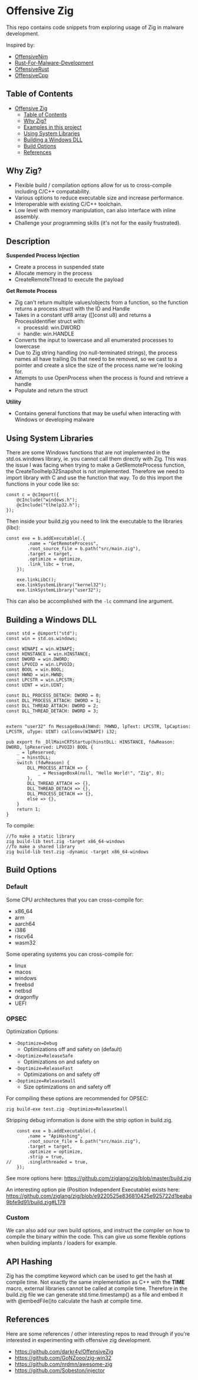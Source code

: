 # Offensive Zig

This repo contains code snippets from exploring usage of Zig in malware development.

Inspired by:
- [OffensiveNim](https://github.com/byt3bl33d3r/OffensiveNim)
- [Rust-For-Malware-Development](https://github.com/Whitecat18/Rust-for-Malware-Development)
- [OffensiveRust](https://github.com/trickster0/OffensiveRust)
- [OffensiveCpp](https://github.com/lsecqt/OffensiveCpp)

## Table of Contents

- [Offensive Zig](#offensive-zig)
  - [Table of Contents](#table-of-contents)
  - [Why Zig?](#why-zig)
  - [Examples in this project](#description)
  - [Using System Libraries](#using-system-libraries)
  - [Building a Windows DLL](#building-a-windows-dll)
  - [Build Options](#build-options)
  - [References](#references)

## Why Zig?

- Flexible build / compilation options allow for us to cross-compile including C/C++ compatability.
- Various options to reduce executable size and increase performance.
- Interoperable with existing C/C++ toolchain.
- Low level with memory manipulation, can also interface with inline assembly.
- Challenge your programming skills (it's not for the easily frustrated).

## Description

**Suspended Process Injection**
- Create a process in suspended state
- Allocate memory in the process
- CreateRemoteThread to execute the payload

**Get Remote Process**
- Zig can't return multiple values/objects from a function, so the function returns a process struct with the ID and Handle
- Takes in a constant utf8 array ([]const u8) and returns a ProcessIdentifier struct with:
    - processId: win.DWORD
    - handle: win.HANDLE
- Converts the input to lowercase and all enumerated processes to lowercase
- Due to Zig string handling (no null-terminated strings), the process names all have trailing 0s that need to be removed, so we cast to a pointer and create a slice the size of the process name we're looking for.
- Attempts to use OpenProcess when the process is found and retrieve a handle
- Populate and return the struct

**Utility**
- Contains general functions that may be useful when interacting with Windows or developing malware

## Using System Libraries

There are some Windows functions that are not implemented in the std.os.windows library, ie. you cannot call them directly with Zig.  This was the issue I was facing when trying to make a GetRemoteProcess function, the CreateToolhelp32Snapshot is not implemented. Therefore we need to import library with C and use the function that way. To do this import the functions in your code like so:
```zig
const c = @cImport({
    @cInclude("windows.h");
    @cInclude("tlhelp32.h");
});
```
Then inside your build.zig you need to link the executable to the libraries (libc):
```zig
const exe = b.addExecutable(.{
        .name = "GetRemoteProcess",
        .root_source_file = b.path("src/main.zig"),
        .target = target,
        .optimize = optimize,
        .link_libc = true,
    });

    exe.linkLibC();
    exe.linkSystemLibrary("kernel32");
    exe.linkSystemLibrary("user32");
```

This can also be accomplished with the `-lc` command line argument.

## Building a Windows DLL

```zig
const std = @import("std");
const win = std.os.windows;

const WINAPI = win.WINAPI;
const HINSTANCE = win.HINSTANCE;
const DWORD = win.DWORD;
const LPVOID = win.LPVOID;
const BOOL = win.BOOL;
const HWND = win.HWND;
const LPCSTR = win.LPCSTR;
const UINT = win.UINT;

const DLL_PROCESS_DETACH: DWORD = 0;
const DLL_PROCESS_ATTACH: DWORD = 1;
const DLL_THREAD_ATTACH: DWORD = 2;
const DLL_THREAD_DETACH: DWORD = 3;


extern "user32" fn MessageBoxA(hWnd: ?HWND, lpText: LPCSTR, lpCaption: LPCSTR, uType: UINT) callconv(WINAPI) i32;

pub export fn _DllMainCRTStartup(hinstDLL: HINSTANCE, fdwReason: DWORD, lpReserved: LPVOID) BOOL {
    _ = lpReserved;
    _ = hinstDLL;
    switch (fdwReason) {
        DLL_PROCESS_ATTACH => {
            _ = MessageBoxA(null, "Hello World!", "Zig", 0);
        },
        DLL_THREAD_ATTACH => {},
        DLL_THREAD_DETACH => {},
        DLL_PROCESS_DETACH => {},
        else => {},
    }
    return 1;
}
```

To compile:
```
//To make a static library
zig build-lib test.zig -target x86_64-windows 
//To make a shared library
zig build-lib test.zig -dynamic -target x86_64-windows 
```

## Build Options

### Default

Some CPU architectures that you can cross-compile for:
- x86_64
- arm
- aarch64
- i386
- riscv64
- wasm32

Some operating systems you can cross-compile for:
- linux
- macos
- windows
- freebsd
- netbsd
- dragonfly
- UEFI

### OPSEC

Optimization Options:
- `-Doptimize=Debug`
    - Optimizations off and safety on (default)
- `-Doptimize=ReleaseSafe`
    - Optimizations on and safety on
- `-Doptimize=ReleaseFast`
    - Optimizations on and safety off
- `-Doptimize=ReleaseSmall`
    - Size optimizations on and safety off

For compiling these options are recommended for OPSEC:
```
zig build-exe test.zig -Doptimize=ReleaseSmall
```

Stripping debug information is done with the strip option in build.zig.
```zig
    const exe = b.addExecutable(.{
        .name = "ApiHashing",
        .root_source_file = b.path("src/main.zig"),
        .target = target,
        .optimize = optimize,
        .strip = true,
//      .singlethreaded = true,
    });
```

See more options here: https://github.com/ziglang/zig/blob/master/build.zig

An interesting option pie (Position Independent Executable) exists here: https://github.com/ziglang/zig/blob/e9220525e836810425e925722d1beaba9bfe9d91/build.zig#L179

### Custom

We can also add our own build options, and instruct the compiler on how to compile the binary within the code. This can give us some flexible options when building implants / loaders for example. 

## API Hashing

Zig has the comptime keyword which can be used to get the hash at compile time. Not exactly the same implementation as C++ with the __TIME__ macro, external libraries cannot be called at compile time. Therefore in the build.zig file we can generate std.time.timestamp() as a file and embed it with @embedFile()to calculate the hash at compile time.


## References

Here are some references / other interesting repos to read through if you're interested in experimenting with offensive zig development.

- https://github.com/darkr4y/OffensiveZig
- https://github.com/GoNZooo/zig-win32
- https://github.com/nrdmn/awesome-zig
- https://github.com/Sobeston/injector